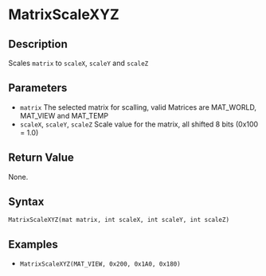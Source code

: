 # MatrixScaleXYZ

## Description
Scales `matrix` to `scaleX`, `scaleY` and `scaleZ`

## Parameters
- `matrix`
The selected matrix for scalling, valid Matrices are MAT_WORLD, MAT_VIEW and MAT_TEMP
- `scaleX`, `scaleY`, `scaleZ`
Scale value for the matrix, all shifted 8 bits (0x100 = 1.0)

## Return Value
None.

## Syntax
```MatrixScaleXYZ(mat matrix, int scaleX, int scaleY, int scaleZ)```

## Examples
- ```MatrixScaleXYZ(MAT_VIEW, 0x200, 0x1A0, 0x180)```